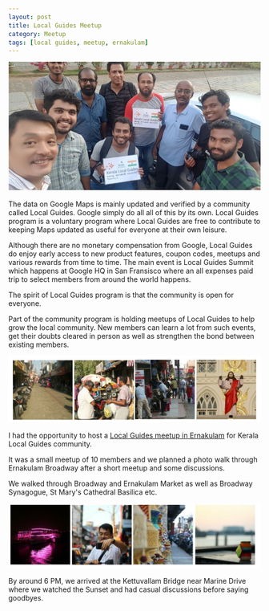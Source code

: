 ```yaml
---
layout: post
title: Local Guides Meetup
category: Meetup
tags: [local guides, meetup, ernakulam]
---
```

<div class="featured">
  <img src="/public/images/local_guides_group.jpg" alt="Local Guides at St. Mary's Church Ground" />
</div>

The data on Google Maps is mainly updated and verified by a community called Local Guides. Google simply do all all of this by its own.
Local Guides program is a voluntary program where Local Guides are free to contribute to keeping Maps updated as useful for everyone at their own leisure. 
<!-- more -->

Although there are no monetary compensation from Google, Local Guides do enjoy early access to new product features, coupon codes, meetups and various rewards from time to time.
The main event is Local Guides Summit which happens at Google HQ in San Fransisco where an all expenses paid trip to select members from around the world happens.

The spirit of Local Guides program is that the community is open for everyone. 

Part of the community program is holding meetups of Local Guides to help grow the local community. New members can learn a lot from such events, get their doubts cleared in person as well as strengthen the bond between existing members.

![Views from GDD India 2017](/public/images/local_guides_collage_01.jpg)

I had the opportunity to host a [Local Guides meetup in Ernakulam](https://maps.google.com/localguides/meetup/ernakulam-local-guides-meetup) for Kerala Local Guides community.

It was a small meetup of 10 members and we planned a photo walk through Ernakulam Broadway after a short meetup and some discussions. 

We walked through Broadway and Ernakulam Market as well as Broadway Synagogue, St Mary's Cathedral Basilica etc.

![Views from GDD India 2017](/public/images/local_guides_collage_02.jpg)

By around 6 PM, we arrived at the Kettuvallam Bridge near Marine Drive where we watched the Sunset and had casual discussions before saying goodbyes.
